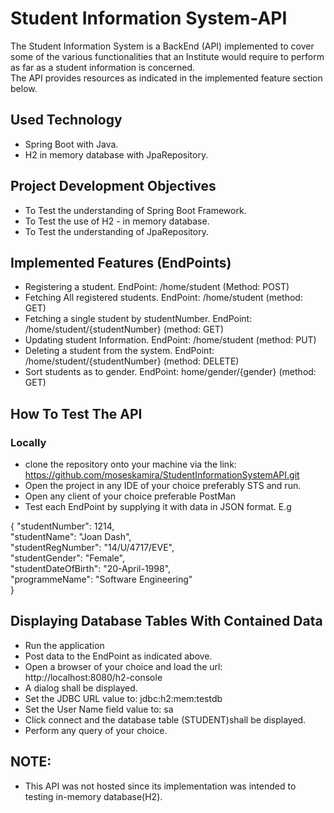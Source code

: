 # Student Information System-API
The Student Information System is a BackEnd (API) implemented to cover some of the various functionalities that an Institute would require to perform as far as a student information is concerned.<br/>
The API provides resources as indicated in the implemented feature section below.

## Used Technology
- Spring Boot with Java.
- H2 in memory database with JpaRepository.

## Project Development Objectives
- To Test the understanding of Spring Boot Framework.
- To Test the use of H2 - in memory database.
- To Test the understanding of JpaRepository.

## Implemented Features (EndPoints)
- Registering a student. EndPoint: /home/student (Method: POST)
- Fetching All registered students. EndPoint: /home/student (method: GET)
- Fetching a single student by studentNumber. EndPoint: /home/student/{studentNumber} (method: GET)
- Updating student Information. EndPoint: /home/student (method: PUT)
- Deleting a student from the system. EndPoint: /home/student/{studentNumber} (method: DELETE)
- Sort students as to gender. EndPoint: home/gender/{gender} (method: GET)

## How To Test The API
### Locally
- clone the repository onto your machine via the link: https://github.com/moseskamira/StudentInformationSystemAPI.git
- Open the project in any IDE of your choice preferably STS and run.
- Open any client of your choice preferable PostMan
- Test each EndPoint by supplying it with data in JSON format. E.g<br/>

 {
        "studentNumber": 1214,<br>
        "studentName": "Joan Dash", <br/>
        "studentRegNumber": "14/U/4717/EVE",<br/>
        "studentGender": "Female",<br/>
        "studentDateOfBirth": "20-April-1998",<br/>
        "programmeName": "Software Engineering"<br/>
    }

## Displaying Database Tables With Contained Data
- Run the application
- Post data to the EndPoint as indicated above.
- Open a browser of your choice and load the url: http://localhost:8080/h2-console
- A dialog shall be displayed.
- Set the JDBC URL value to: jdbc:h2:mem:testdb
- Set the User Name field value to: sa
- Click connect and the database table (STUDENT)shall be displayed.
- Perform any query of your choice.

## NOTE:
- This API was not hosted since its implementation was intended to testing in-memory database(H2).




